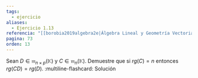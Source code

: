 ```yaml
---
tags:
  - ejercicio
aliases:
  - Ejercicio 1.13
referencia: "[[borobia2019algebra2e|Álgebra Lineal y Geometría Vectorial (2a ed)]]"
pagina: 73
orden: 13
---
```

Sean $D \in \mathfrak{m}_{n \times p}(\mathbb{K})$ y $C \in \mathfrak{m}_n(\mathbb{K})$. Demuestre que si $rg(C)=n$ entonces $rg(CD)=rg(D)$.
:multiline-flashcard:
Solución
